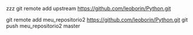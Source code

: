 zzz git remote add upstream https://github.com/leoborin/Python.git

git remote add meu_repositorio2 https://github.com/leoborin/Python.git
git push meu_repositorio2 master
